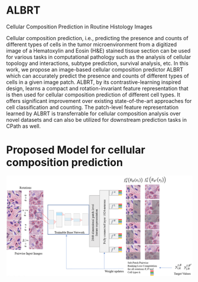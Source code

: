 # ALBRT
Cellular Composition Prediction in Routine Histology Images

Cellular composition prediction, i.e., predicting the presence and counts of different types of cells in the tumor microenvironment from a digitized image of a Hematoxylin and Eosin (H&E) stained tissue section can be used for various tasks in computational pathology such as the analysis of cellular topology and interactions, subtype prediction, survival analysis, etc. In this work, we propose an image-based cellular composition predictor ALBRT which can accurately predict the presence and counts of different types of cells in a given image patch. ALBRT, by its contrastive-learning inspired design, learns a compact and rotation-invariant feature representation that is then used for cellular composition prediction of different cell types. It offers significant improvement over existing state-of-the-art approaches for cell classification and counting. The patch-level feature representation learned by ALBRT is transferrable for cellular composition analysis over novel datasets and can also be utilized for downstream prediction tasks in CPath as well.


# Proposed Model for cellular composition prediction

<img src="Block Diagram.png" alt="Block Diagram"/>
